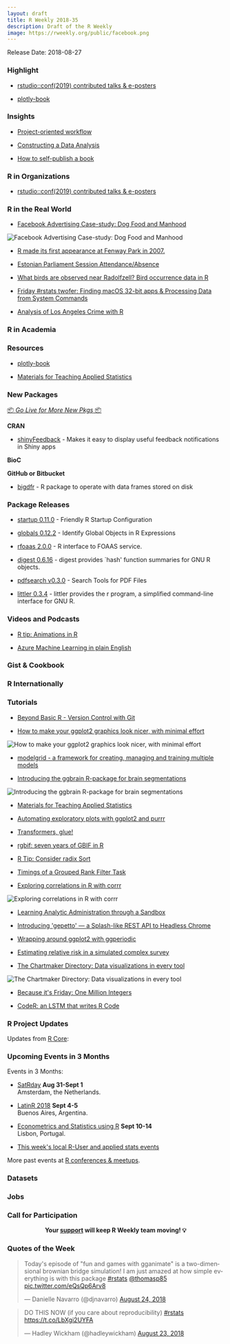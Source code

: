 ```yaml
---
layout: draft
title: R Weekly 2018-35
description: Draft of the R Weekly
image: https://rweekly.org/public/facebook.png
---
```


Release Date: 2018-08-27

###  Highlight

+ [rstudio::conf(2019) contributed talks & e-posters](https://blog.rstudio.com/2018/08/20/rstudio-conf-2019-contributed-talks-eposters/)

+ [plotly-book](http://plotly-book.cpsievert.me/)


### Insights

+ [Project-oriented workflow](https://www.tidyverse.org/articles/2017/12/workflow-vs-script/)

+ [Constructing a Data Analysis](https://simplystatistics.org/2018/08/24/constructing-a-data-analysis/)

+ [How to self-publish a book](https://blog.datascienceheroes.com/how-to-self-publish-a-book/)

###  R in Organizations


+ [rstudio::conf(2019) contributed talks & e-posters](https://blog.rstudio.com/2018/08/20/rstudio-conf-2019-contributed-talks-eposters/)

### R in the Real World

+ [Facebook Advertising Case-study: Dog Food and Manhood](https://rickpackblog.wordpress.com/2018/08/20/facebook-advertising-case-study-dog-food-and-manhood/)

![Facebook Advertising Case-study: Dog Food and Manhood](https://rickpackblog.files.wordpress.com/2018/08/shr_dma_results_august1.png?w=1512)

+ [R made its first appearance at Fenway Park in 2007. ](https://www.davidkane.info/post/the-first-appearence-of-r-in-fenway-park-was-in-2007/)

+ [Estonian Parliament Session Attendance/Absence](http://www.reigo.eu/2018/08/estonian-parliament-session-attendance/)


+ [What birds are observed near Radolfzell? Bird occurrence data in R](https://ropensci.org/blog/2018/08/21/birds-radolfzell/)

+ [Friday #rstats twofer: Finding macOS 32-bit apps & Processing Data from System Commands](https://rud.is/b/2018/08/24/friday-rstats-twofer-finding-macos-32-bit-apps-processing-data-from-system-commands/)

+ [Analysis of Los Angeles Crime with R](https://datascienceplus.com/analysis-of-los-angeles-crime-with-r/)

###  R in Academia



###  Resources


+ [plotly-book](http://plotly-book.cpsievert.me/)

+ [Materials for Teaching Applied Statistics](https://ntguardian.wordpress.com/2018/08/20/materials-for-teaching-applied-statistics/)

###  New Packages

<p class="added-hostname"><a href="https://rweekly.org/live" target="_blank" class="externalLink">📦 <i>Go Live for More New Pkgs</i> 📦</a></p>

**CRAN**

+ [shinyFeedback](https://www.tychobra.com/posts/2018_08_21_shinfeedback_release/) - Makes it easy to display useful feedback notifications in Shiny apps

**BioC**


**GitHub or Bitbucket**

+ [bigdfr](https://github.com/privefl/bigdfr) - R package to operate with data frames stored on disk

### Package Releases

+ [startup 0.11.0](https://cran.r-project.org/package=startup) - Friendly R Startup Configuration

+ [globals 0.12.2](https://cran.r-project.org/package=globals) - Identify Global Objects in R Expressions

+ [rfoaas 2.0.0](http://dirk.eddelbuettel.com/blog/2018/08/20#rfoaas_2.0.0) - R interface to FOAAS service.

+ [digest 0.6.16](http://dirk.eddelbuettel.com/blog/2018/08/22#digest_0.6.16) - digest provides `hash' function summaries for GNU R objects.


+ [pdfsearch v0.3.0](https://brandonlebeau.org/2018/08/22/pdfsearch-0-3-0/) - Search Tools for PDF Files

+ [littler 0.3.4](http://dirk.eddelbuettel.com/blog/2018/08/24#littler-0.3.4) - littler provides the r program, a simplified command-line interface for GNU R.


###  Videos and Podcasts

+ [R tip: Animations in R](https://www.infoworld.com/video/89987/r-tip-animations-in-r)

+ [Azure Machine Learning in plain English](http://blog.revolutionanalytics.com/2018/08/aml-video.html)

### Gist & Cookbook




### R Internationally



###  Tutorials

+ [Beyond Basic R - Version Control with Git](https://owi.usgs.gov/blog/beyond-basic-git/)

+ [How to make your ggplot2 graphics look nicer, with minimal effort](https://www.jumpingrivers.com/blog/styling-ggplot2-r-graphics/)

![How to make your ggplot2 graphics look nicer, with minimal effort](https://www.jumpingrivers.com/wp-content/uploads/2018/08/blog-2018-ggplot2-unnamed-chunk-8-1.png)

+ [modelgrid - a framework for creating, managing and training multiple models](http://smaakage85.netlify.com/2018/07/14/modelgrid-a-framework-for-creating-managing-and-training-multiple-models/)


+ [Introducing the ggbrain R-package for brain segmentations](https://drmowinckels.io/blog/introducing-the-ggbrain-r-package-for-brain-segmentations/)

![Introducing the ggbrain R-package for brain segmentations](https://drmowinckels.io/blog/2018-08-24-introducing-the-ggbrain-r-package-for-brain-segmentations_files/figure-html/unnamed-chunk-5-2.png)

+ [Materials for Teaching Applied Statistics](https://ntguardian.wordpress.com/2018/08/20/materials-for-teaching-applied-statistics/)

+ [Automating exploratory plots with ggplot2 and purrr](https://aosmith.rbind.io/2018/08/20/automating-exploratory-plots/)

+ [Transformers, glue!](http://www.questionflow.org/2018/08/21/transformers-glue/)


+ [rgbif: seven years of GBIF in R](https://ropensci.org/technotes/2018/08/22/rgbif-seven-years/)

+ [R Tip: Consider radix Sort](http://www.win-vector.com/blog/2018/08/r-tip-use-radix-sort/)

+ [Timings of a Grouped Rank Filter Task](http://www.win-vector.com/blog/2018/08/timings-of-a-grouped-rank-filter-task/)

+ [Exploring correlations in R with corrr](https://drsimonj.svbtle.com/exploring-correlations-in-r-with-corrr)

![Exploring correlations in R with corrr](https://svbtleusercontent.com/rhRX4PHzybDmmtXi2tfwYY0xspap_retina.png)

+ [Learning Analytic Administration through a Sandbox](https://rviews.rstudio.com/2018/08/23/learning-analytic-administration-through-a-sandbox/)

+ [Introducing 'gepetto' — a Splash-like REST API to Headless Chrome](https://rud.is/b/2018/08/23/introducing-gepetto-a-splash-like-rest-api-to-headless-chrome/)

+ [Wrapping around ggplot2 with ggperiodic](https://eliocamp.github.io/codigo-r/2018/08/periodic-data-ggplot2-ggperiodic/)

+ [Estimating relative risk in a simulated complex survey](http://freerangestats.info/blog/2018/08/24/simulating-survey)

+ [The Chartmaker Directory: Data visualizations in every tool](http://blog.revolutionanalytics.com/2018/08/chartmaker-directory.html)

![The Chartmaker Directory: Data visualizations in every tool](https://revolution-computing.typepad.com/.a/6a010534b1db25970b022ad365a8c1200c-800wi)

+ [Because it's Friday: One Million Integers](http://blog.revolutionanalytics.com/2018/08/one-million-integers.html)

+ [CodeR: an LSTM that writes R Code](https://www.statworx.com/de/blog/coder-an-lstm-that-writes-r-code/)


<!--<div class="post-more-begi
n"></div><div class="post-more-end"></div>-->

###  R Project Updates

Updates from [R Core](http://developer.r-project.org/blosxom.cgi/R-devel/NEWS):




###  Upcoming Events in 3 Months

Events in 3 Months:

+ [SatRday](https://amsterdam2018.satrdays.org/) **Aug 31-Sept 1**<br />
Amsterdam, the Netherlands.

+ [LatinR 2018](http://latin-r.com/) **Sept 4-5** <br />
Buenos Aires, Argentina.

+ [Econometrics and Statistics using R](http://gades-training.com/en/cursos/Econometrics-and-Statistics-Using-R) **Sept 10-14** <br />
Lisbon, Portugal.

+ [This week's local R-User and applied stats events](https://community.rstudio.com/c/irl)

More past events at [R conferences & meetups](https://conf.rweekly.org).

### Datasets




### Jobs




###  Call for Participation



<p class="hide-support added-hostname support-rweekly" style="text-align: center;font-weight: bold;">Your <a class="non-visited externalLink" href="https://www.patreon.com/rweekly" onclick="pas(this)">support</a> will keep R Weekly team moving! 💡</p>

###  Quotes of the Week

<blockquote class="twitter-tweet" data-lang="en"><p lang="en" dir="ltr">Today&#39;s episode of &quot;fun and games with gganimate&quot; is a two-dimensional brownian bridge simulation! I am just amazed at how simple everything is with this package <a href="https://twitter.com/hashtag/rstats?src=hash&amp;ref_src=twsrc%5Etfw">#rstats</a> <a href="https://twitter.com/thomasp85?ref_src=twsrc%5Etfw">@thomasp85</a> <a href="https://t.co/eQsQp6Arv8">pic.twitter.com/eQsQp6Arv8</a></p>&mdash; Danielle Navarro (@djnavarro) <a href="https://twitter.com/djnavarro/status/1033100989912440832?ref_src=twsrc%5Etfw">August 24, 2018</a></blockquote>

<blockquote class="twitter-tweet" data-lang="en"><p lang="en" dir="ltr">DO THIS NOW (if you care about reproducibility) <a href="https://twitter.com/hashtag/rstats?src=hash&amp;ref_src=twsrc%5Etfw">#rstats</a> <a href="https://t.co/LbXgi2UYFA">https://t.co/LbXgi2UYFA</a></p>&mdash; Hadley Wickham (@hadleywickham) <a href="https://twitter.com/hadleywickham/status/1032665959734108160?ref_src=twsrc%5Etfw">August 23, 2018</a></blockquote>

